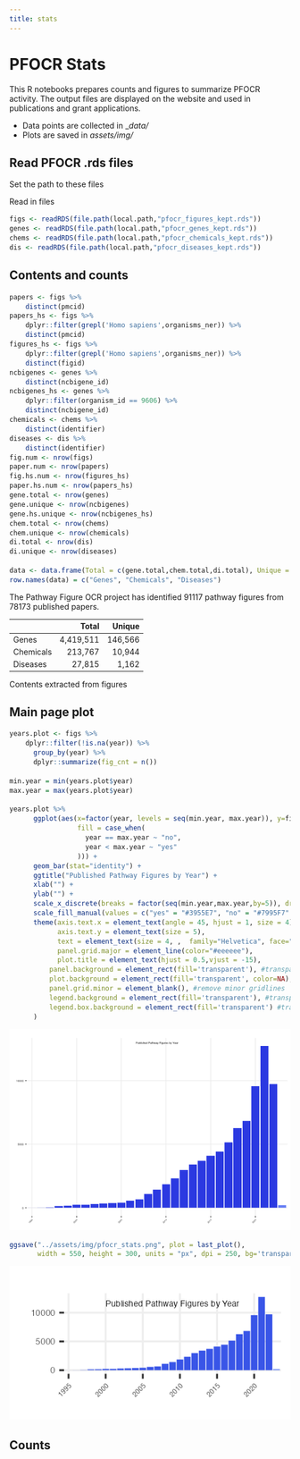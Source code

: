 ```yaml
---
title: stats
---
```


# PFOCR Stats

This R notebooks prepares counts and figures to summarize PFOCR
activity. The output files are displayed on the website and used in
publications and grant applications.

-   Data points are collected in \_*data/*
-   Plots are saved in *assets/img/*

## Read PFOCR .rds files

Set the path to these files

Read in files

``` r
figs <- readRDS(file.path(local.path,"pfocr_figures_kept.rds"))
genes <- readRDS(file.path(local.path,"pfocr_genes_kept.rds"))
chems <- readRDS(file.path(local.path,"pfocr_chemicals_kept.rds"))
dis <- readRDS(file.path(local.path,"pfocr_diseases_kept.rds"))
```

## Contents and counts

``` r
papers <- figs %>%
    distinct(pmcid)
papers_hs <- figs %>%
    dplyr::filter(grepl('Homo sapiens',organisms_ner)) %>%
    distinct(pmcid)
figures_hs <- figs %>%
    dplyr::filter(grepl('Homo sapiens',organisms_ner)) %>%
    distinct(figid)
ncbigenes <- genes %>%
    distinct(ncbigene_id)
ncbigenes_hs <- genes %>%
    dplyr::filter(organism_id == 9606) %>%
    distinct(ncbigene_id)
chemicals <- chems %>%
    distinct(identifier)
diseases <- dis %>%
    distinct(identifier)
fig.num <- nrow(figs)
paper.num <- nrow(papers)
fig.hs.num <- nrow(figures_hs)
paper.hs.num <- nrow(papers_hs)
gene.total <- nrow(genes)
gene.unique <- nrow(ncbigenes)
gene.hs.unique <- nrow(ncbigenes_hs)
chem.total <- nrow(chems)
chem.unique <- nrow(chemicals)
di.total <- nrow(dis)
di.unique <- nrow(diseases)

data <- data.frame(Total = c(gene.total,chem.total,di.total), Unique = c(gene.unique, chem.unique, di.unique))
row.names(data) = c("Genes", "Chemicals", "Diseases")
```

The Pathway Figure OCR project has identified 91117 pathway figures from
78173 published papers.

|           |     Total |  Unique |
|:----------|----------:|--------:|
| Genes     | 4,419,511 | 146,566 |
| Chemicals |   213,767 |  10,944 |
| Diseases  |    27,815 |   1,162 |

Contents extracted from figures

## Main page plot

``` r
years.plot <- figs %>%
    dplyr::filter(!is.na(year)) %>%
      group_by(year) %>%
      dplyr::summarize(fig_cnt = n())

min.year = min(years.plot$year)
max.year = max(years.plot$year)
    
years.plot %>%
      ggplot(aes(x=factor(year, levels = seq(min.year, max.year)), y=fig_cnt, 
                 fill = case_when(
                   year == max.year ~ "no",
                   year < max.year ~ "yes"
                 ))) +
      geom_bar(stat="identity") +
      ggtitle("Published Pathway Figures by Year") +
      xlab("") + 
      ylab("") +
      scale_x_discrete(breaks = factor(seq(min.year,max.year,by=5)), drop=FALSE)  +
      scale_fill_manual(values = c("yes" = "#3955E7", "no" = "#7995F7" ), guide = "none" ) + 
      theme(axis.text.x = element_text(angle = 45, hjust = 1, size = 4),
            axis.text.y = element_text(size = 5),
            text = element_text(size = 4, ,  family="Helvetica", face="plain"),
            panel.grid.major = element_line(color="#eeeeee"), 
            plot.title = element_text(hjust = 0.5,vjust = -15),
          panel.background = element_rect(fill='transparent'), #transparent panel bg
          plot.background = element_rect(fill='transparent', color=NA), #transparent plot bg
          panel.grid.minor = element_blank(), #remove minor gridlines
          legend.background = element_rect(fill='transparent'), #transparent legend bg
          legend.box.background = element_rect(fill='transparent') #transparent legend panel
      ) 
```

![](stats_files/figure-markdown_github/plot-1.png)

``` r
ggsave("../assets/img/pfocr_stats.png", plot = last_plot(), 
       width = 550, height = 300, units = "px", dpi = 250, bg='transparent')
```

![](assets/img/pfocr_stats.png)

## Counts
